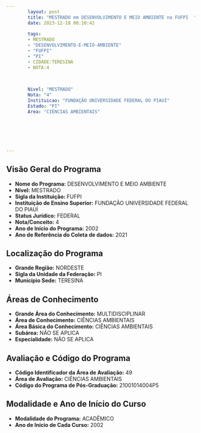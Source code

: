 ```yaml
---
        layout: post
        title: "MESTRADO em DESENVOLVIMENTO E MEIO AMBIENTE na FUFPI  "
        date: 2023-12-18 00:10:42
     
        tags:
        - MESTRADO
        - "DESENVOLVIMENTO-E-MEIO-AMBIENTE"
        - "FUFPI"
        - "PI"
        - CIDADE:TERESINA
        - NOTA:4
        
       

        Nivel: "MESTRADO"
        Nota: "4"
        Instituicao: "FUNDAÇÃO UNIVERSIDADE FEDERAL DO PIAUÍ"
        Estado: "PI"
        Area: "CIÊNCIAS AMBIENTAIS"
        
        
        
        
        
        
---
```

## Visão Geral do Programa
- **Nome do Programa:** DESENVOLVIMENTO E MEIO AMBIENTE
- **Nível:** MESTRADO
- **Sigla da Instituição:** FUFPI
- **Instituição de Ensino Superior:** FUNDAÇÃO UNIVERSIDADE FEDERAL DO PIAUÍ
- **Status Jurídico:** FEDERAL
- **Nota/Conceito:** 4
- **Ano de Início do Programa:** 2002
- **Ano de Referência do Coleta de dados:** 2021

## Localização do Programa
- **Grande Região:** NORDESTE
- **Sigla da Unidade da Federação:** PI
- **Município Sede:** TERESINA

## Áreas de Conhecimento
- **Grande Área do Conhecimento:** MULTIDISCIPLINAR
- **Área de Conhecimento:** CIÊNCIAS AMBIENTAIS
- **Área Básica do Conhecimento:** CIÊNCIAS AMBIENTAIS
- **Subárea:** NÃO SE APLICA
- **Especialidade:** NÃO SE APLICA

## Avaliação e Código do Programa
- **Código Identificador da Área de Avaliação:** 49
- **Área de Avaliação:** CIÊNCIAS AMBIENTAIS
- **Código do Programa de Pós-Graduação:** 21001014004P5


## Modalidade e Ano de Início do Curso
- **Modalidade do Programa:** ACADÊMICO
- **Ano de Início de Cada Curso:** 2002
